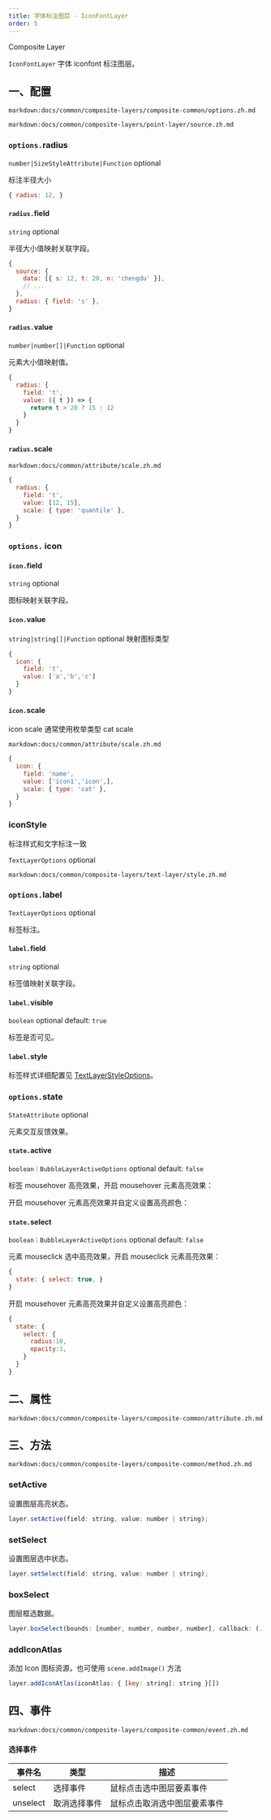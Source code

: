 ```yaml
---
title: 字体标注图层 - IconFontLayer
order: 5
---
```


<tag color="cyan" text="Composite Layer">Composite Layer</tag>

`IconFontLayer` 字体 iconfont 标注图层。

## 一、配置

`markdown:docs/common/composite-layers/composite-common/options.zh.md`

`markdown:docs/common/composite-layers/point-layer/source.zh.md`

### `options.`radius

`number|SizeStyleAttribute|Function` optional

标注半径大小

```js
{ radius: 12, }
```

#### `radius.`field

`string` optional

半径大小值映射关联字段。

```js
{
  source: {
    data: [{ s: 12, t: 20, n: 'chengdu' }],
    // ...
  },
  radius: { field: 's' },
}
```

#### `radius.`value

`number|number[]|Function` optional

元素大小值映射值。

```js
{
  radius: {
    field: 't',
    value: ({ t }) => {
      return t > 20 ? 15 : 12
    }
  }
}
```

#### `radius.`scale

`markdown:docs/common/attribute/scale.zh.md`

```js
{
  radius: {
    field: 't',
    value: [12, 15],
    scale: { type: 'quantile' },
  }
}
```

### `options.` icon

#### `icon.`field

`string` optional

图标映射关联字段。

#### `icon.`value

`string|string[]|Function` optional
映射图标类型

```js
{
  icon: {
    field: 't',
    value: ['a','b','c']
  }
}
```

#### `icon.`scale

icon scale 通常使用枚举类型 cat scale

`markdown:docs/common/attribute/scale.zh.md`

```js
{
  icon: {
    field: 'name',
    value: ['icon1','icon',],
    scale: { type: 'cat' },
  }
}
```

### iconStyle

标注样式和文字标注一致

`TextLayerOptions` optional

`markdown:docs/common/composite-layers/text-layer/style.zh.md`

### `options.`label

`TextLayerOptions` optional

标签标注。

#### `label.`field

`string` optional

标签值映射关联字段。

#### `label.`visible

`boolean` optional default: `true`

标签是否可见。

#### `label.`style

标签样式详细配置见 [TextLayerStyleOptions](/zh/docs/api/composite-layers/text-layer#code-classlanguage-textoptionscodestyle)。

### `options.`state

`StateAttribute` optional

元素交互反馈效果。

#### `state.`active

`boolean｜BubbleLayerActiveOptions` optional default: `false`

标签 mousehover 高亮效果，开启 mousehover 元素高亮效果：

开启 mousehover 元素高亮效果并自定义设置高亮颜色：

#### `state.`select

`boolean｜BubbleLayerActiveOptions` optional default: `false`

元素 mouseclick 选中高亮效果，开启 mouseclick 元素高亮效果：

```js
{
  state: { select: true, }
}
```

开启 mousehover 元素高亮效果并自定义设置高亮颜色：

```js
{
  state: {
    select: {
      radius:10,
      opacity:1,
    }
  }
}
```

<!-- 多选文档暂时不透出，后面改多选和单选并存交互 -->

<!-- ### `options.`enabledMultiSelect

`boolean` optional default: `false`

是否启用多选。 -->

## 二、属性

`markdown:docs/common/composite-layers/composite-common/attribute.zh.md`

## 三、方法

`markdown:docs/common/composite-layers/composite-common/method.zh.md`

### setActive

设置图层高亮状态。

```js
layer.setActive(field: string, value: number | string);
```

### setSelect

设置图层选中状态。

```js
layer.setSelect(field: string, value: number | string);
```

### boxSelect

图层框选数据。

```js
layer.boxSelect(bounds: [number, number, number, number], callback: (...args: any[]) => void);
```

### addIconAtlas

添加 Icon 图标资源，也可使用 `scene.addImage()` 方法

```js
layer.addIconAtlas(iconAtlas: { [key: string]: string }[])

```

## 四、事件

`markdown:docs/common/composite-layers/composite-common/event.zh.md`

#### 选择事件

| 事件名   | 类型         | 描述                         |
| -------- | ------------ | ---------------------------- |
| select   | 选择事件     | 鼠标点击选中图层要素事件     |
| unselect | 取消选择事件 | 鼠标点击取消选中图层要素事件 |
